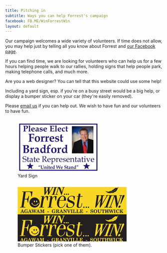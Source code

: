 ```yaml
---
title: Pitching in
subtitle: Ways you can help Forrest's campaign
facebook: FB.ME/WinForrestWin
layout: default
---
```

Our campaign welcomes a wide variety of volunteers. If time does not allow, you may help just by telling all you know about Forrest and <a href="http://{{ page.facebook }}">our Facebook page</a>.

If you can find time, we are looking for volunteers who can help us for a few hours helping people walk to our rallies, holding signs that help people park, making telephone calls, and much more.

Are you a web designer?  You can tell that this website could use some help!

Including a yard sign, esp. if you're on a busy street would be a big help, or display a bumper sticker on your car (they're easily removed).

Please <a href="mailto:{{ site.email }}">email us</a> if you can help out.
We wish to have fun and our volunteers to have fun.

<div class="row">
  <div class="column">
    <figure>
      <img src="assets/images/YardSign1-thumbnail.jpg" alt="Forrest Yard Sign">
      <figcaption>Yard Sign</figcaption>
    </figure>
  </div>
  <div class="column">
    <figure>
      <img src="assets/images/BumperStickerBoth-thumbnail.jpg" alt="Forrest Bumper Stickers">
      <figcaption>Bumper Stickers (pick one of them).</figcaption>
    </figure>
  </div>
</div>
